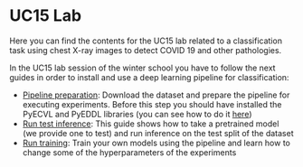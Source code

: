 # UC15 Lab

Here you can find the contents for the UC15 lab related to a classification task using chest X-ray images to detect COVID 19 and other pathologies.

In the UC15 lab session of the winter school you have to follow the next guides in order to install and use a deep learning pipeline for classification:

- [Pipeline preparation](00_pipeline_preparation.md): Download the dataset and prepare the pipeline for executing experiments. Before this step you should have installed the PyECVL and PyEDDL libraries (you can see how to do it [here](https://github.com/deephealthproject/winter-school/blob/main/lab/01_installation/README.md))
- [Run test inference](01_run_test_inference.md): This guide shows how to take a pretrained model (we provide one to test) and run inference on the test split of the dataset
- [Run training](02_run_training.md): Train your own models using the pipeline and learn how to change some of the hyperparameters of the experiments
